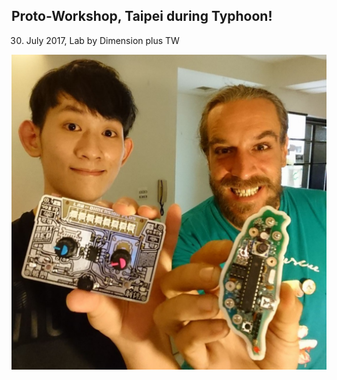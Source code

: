 



## Proto-Workshop, Taipei during Typhoon!

30. July 2017, Lab by Dimension plus TW

![](/assets/mixtapes_meets_taiwanduino.jpg)






